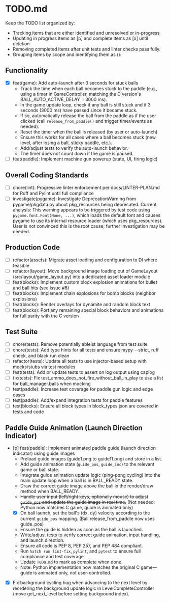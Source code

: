 # TODO.md

Keep the TODO list organized by:
 - Tracking items that are either identified and unresolved or in-progress
 - Updating in progress items as [p] and complete items as [x] until deletion
 - Removing completed items after unit tests and linter checks pass fully.
 - Grouping items by scope and identifying them as <type>(<scope>): <short summary>

## Functionality
- [x] feat(game): Add auto-launch after 3 seconds for stuck balls
    - Track the time when each ball becomes stuck to the paddle (e.g., using a timer in GameController, matching the C version's BALL_AUTO_ACTIVE_DELAY = 3000 ms).
    - In the game update loop, check if any ball is still stuck and if 3 seconds (3000 ms) have passed since it became stuck.
    - If so, automatically release the ball from the paddle as if the user clicked (call `release_from_paddle()` and trigger timer/events as needed).
    - Reset the timer when the ball is released (by user or auto-launch).
    - Ensure this works for all cases where a ball becomes stuck (new level, after losing a ball, sticky paddle, etc.).
    - Add/adjust tests to verify the auto-launch behavior.
    - The timer does not count down if the game is paused.
- [ ] feat(paddle): Implement machine gun powerup (state, UI, firing logic)

## Overall Coding Standards
- [ ] chore(lint): Progressive linter enforcement per docs/LINTER-PLAN.md for Ruff and Pylint until full compliance
- [ ] investigate(pygame): Investigate DeprecationWarning from pygame/pkgdata.py about pkg_resources being deprecated. Current analysis: This warning appears to be triggered by test code using `pygame.font.Font(None, ...)`, which loads the default font and causes pygame to use its internal resource loader (which uses pkg_resources). User is not convinced this is the root cause; further investigation may be needed.

## Production Code
- [ ] refactor(assets): Migrate asset loading and configuration to DI where feasible
- [ ] refactor(layout): Move background image loading out of GameLayout (src/layout/game_layout.py) into a dedicated asset loader module
- [ ] feat(blocks): Implement custom block explosion animations for bullet and ball hits (see issue #6)
- [ ] feat(blocks): Implement chain explosions for bomb blocks (neighbor explosions)
- [ ] feat(blocks): Render overlays for dynamite and random block text
- [ ] feat(blocks): Port any remaining special block behaviors and animations for full parity with the C version

## Test Suite
- [ ] chore(tests): Remove potentially ableist language from test suite
- [ ] chore(tests): Add type hints for all tests and ensure mypy --strict, ruff check, and black run clean
- [ ] refactor(tests): Update all tests to use injector-based setup with mocks/stubs via test modules
- [ ] feat(tests): Add or update tests to assert on log output using caplog
- [ ] fix(tests): Fix test_ammo_does_not_fire_without_ball_in_play to use a list for ball_manager.balls when mocking
- [ ] test(paddle): Increase test coverage for paddle gun logic and edge cases
- [ ] test(paddle): Add/expand integration tests for paddle features
- [ ] test(blocks): Ensure all block types in block_types.json are covered in tests and code

## Paddle Guide Animation (Launch Direction Indicator)
- [p] feat(paddle): Implement animated paddle guide (launch direction indicator) using guide images
    - Preload guide images (guide1.png to guide11.png) and store in a list.
    - Add guide animation state (`guide_pos`, `guide_inc`) to the relevant game or ball state.
    - Integrate guide animation update logic (ping-pong cycling) into the main update loop when a ball is in BALL_READY state.
    - Draw the correct guide image above the ball in the render/draw method when BALL_READY.
    - ~~Handle user input (left/right keys, optionally mouse) to adjust `guide_pos` and update the guide image in real time.~~ (Not needed: Python now matches C game, guide is animated only)
    - [x] On ball launch, set the ball's (dx, dy) velocity according to the current `guide_pos` mapping. (Ball.release_from_paddle now uses guide_pos)
    - Ensure the guide is hidden as soon as the ball is launched.
    - Write/adjust tests to verify correct guide animation, input handling, and launch direction.
    - Ensure all code is PEP 8, PEP 257, and PEP 484 compliant.
    - Run `hatch run lint-fix`, `pylint`, and `pytest` to ensure full compliance and test coverage.
    - Update `TODO.md` to mark as complete when done.
    - Note: Python implementation now matches the original C game—guide is animated only, not user-controlled.

- [x] Fix background cycling bug when advancing to the next level by reordering the background update logic in LevelCompleteController (move get_next_level before setting background index).
